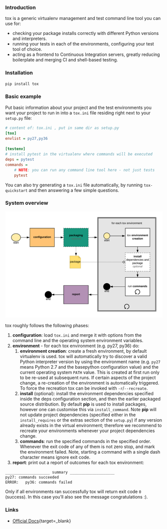 ### Introduction

tox is a generic virtualenv management and test command line tool you can
use for:

- checking your package installs correctly with different Python versions and
interpreters.
- running your tests in each of the environments, configuring your test tool
of choice.
- acting as a frontend to Continuous Integration servers, greatly reducing
boilerplate and merging CI and shell-based testing.

### Installation

```bash
pip install tox
```

### Basic example

Put basic information about your project and the test environments you want
your project to run in into a `tox.ini` file residing right next to your
 `setup.py` file:
```ini
# content of: tox.ini , put in same dir as setup.py
[tox]
envlist = py27,py36

[testenv]
# install pytest in the virtualenv where commands will be executed
deps = pytest
commands =
    # NOTE: you can run any command line tool here - not just tests
    pytest
```

You can also try generating a `tox.ini` file automatically, by running 
`tox-quickstart` and then answering a few simple questions.

### System overview

![alt text][tox-system-overview]

tox roughly follows the following phases:

1. **configuration**: load `tox.ini` and merge it with options from the
command line and the operating system environment variables.
1. **environment** - for each tox environment (e.g. py27, py36) do:
    1. **environment creation**: create a fresh environment, by default
       virtualenv is used. tox will automatically try to discover a valid
       Python interpreter version by using the environment name (e.g. `py27`
       means Python 2.7 and the basepython configuration value) and the
       current operating system `PATH` value. This is created at first run
       only to be re-used at subsequent runs. If certain aspects of the
       project change, a re-creation of the environment is automatically
       triggered. To force the recreation tox can be invoked with 
       `-r`/`--recreate`.
    1. **install** (optional): install the environment dependencies specified
       inside the deps configuration section, and then the earlier packaged
       source distribution. By default **pip** is used to install packages, 
       however one can customise this via `install_command`. Note **pip** will
       not update project dependencies (specified either in the
       `install_requires` or the extras section of the `setup.py`) if any
       version already exists in the virtual environment; therefore we
       recommend to recreate your environments whenever your project
       dependencies change.
    1. **commands**: run the specified commands in the specified order. Whenever
       the exit code of any of them is not zero stop, and mark the
       environment failed. Note, starting a command with a single dash
       character means ignore exit code.
1. **report**: print out a report of outcomes for each tox environment:
```text
____________________ summary ____________________
py27: commands succeeded
ERROR:   py36: commands failed
```
Only if all environments ran successfully tox will return exit code `0`
(success). In this case you’ll also see the message congratulations :).

### Links

- [Official Docs][tox-docs]{target=_blank}

<!-- Links -->
[tox-docs]: https://tox.readthedocs.io/en/latest/
[tox-system-overview]: ./images/tox_flow.png "tox system overview"